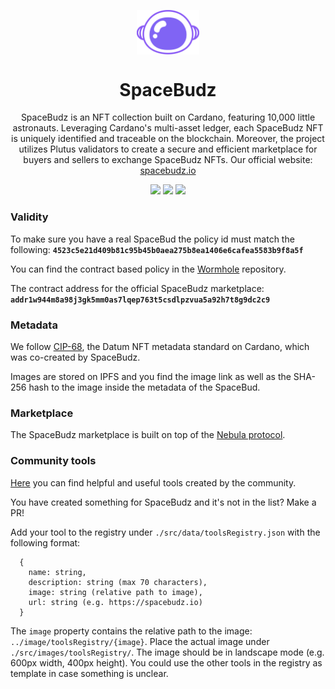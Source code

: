 <p align="center">
  <img width="100px" src="./src/images/brand/logo.png" align="center" />
  <h1 align="center">SpaceBudz</h1>
  <p align="center">SpaceBudz is an NFT collection built on Cardano, featuring 10,000 little astronauts. Leveraging Cardano's multi-asset ledger, each SpaceBudz NFT is uniquely identified and traceable on the blockchain. Moreover, the project utilizes Plutus validators to create a secure and efficient marketplace for buyers and sellers to exchange SpaceBudz NFTs.
Our official website: <a href="https://spacebudz.io">spacebudz.io</a></p>

  <p align="center">
    <img src="https://img.shields.io/github/commit-activity/m/SpaceBudz/spacebudz?style=for-the-badge" />
    <img src="https://img.shields.io/github/license/SpaceBudz/spacebudz?style=for-the-badge" />
    <a href="https://twitter.com/spacebudzNFT">
      <img src="https://img.shields.io/twitter/follow/spacebudzNFT?style=for-the-badge&logo=twitter" />
    </a>
  </p>

</p>

### Validity

To make sure you have a real SpaceBud the policy id must match the following:
**`4523c5e21d409b81c95b45b0aea275b8ea1406e6cafea5583b9f8a5f`**

You can find the contract based policy in the [Wormhole](https://github.com/spacebudz/wormhole) repository.

The contract address for the official SpaceBudz marketplace:
**`addr1w944m8a98j3gk5mm0as7lqep763t5csdlpzvua5a92h7t8g9dc2c9`**

### Metadata

We follow [CIP-68](https://github.com/cardano-foundation/CIPs/blob/master/CIP-0025/CIP-0068.md), the Datum NFT metadata standard on Cardano, which was co-created by SpaceBudz.

Images are stored on IPFS and you find the image link as well as the SHA-256 hash to the image inside the metadata of the SpaceBud.

### Marketplace

The SpaceBudz marketplace is built on top of the [Nebula protocol](https://github.com/spacebudz/nebula).


### Community tools

[Here](https://spacebudz.io/communityTools) you can find helpful and useful tools created by the community.

You have created something for SpaceBudz and it's not in the list?
Make a PR!

Add your tool to the registry under `./src/data/toolsRegistry.json` with the following format:
```
  {
    name: string,
    description: string (max 70 characters),
    image: string (relative path to image),
    url: string (e.g. https://spacebudz.io)
  }
```
The `image` property contains the relative path to the image: `../image/toolsRegistry/{image}`. Place the actual image under `./src/images/toolsRegistry/`.
The image should be in landscape mode (e.g. 600px width, 400px height).
You could use the other tools in the registry as template in case something is unclear.


